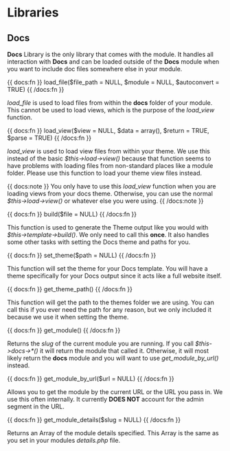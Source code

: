 # Libraries

## Docs

__Docs__ Library is the only library that comes with the module. It handles all interaction with __Docs__ and can be loaded outside of the __Docs__ module when you want to include doc files somewhere else in your module.

{{ docs:fn }}
load_file($file_path = NULL, $module = NULL, $autoconvert = TRUE)
{{ /docs:fn }}

<dfn>load\_file</dfn> is used to load files from within the __docs__ folder of your module. This cannot be used to load views, which is the purpose of the <dfn>load\_view</dfn> function.


{{ docs:fn }}
load_view($view = NULL, $data = array(), $return = TRUE, $parse = TRUE)
{{ /docs:fn }}

<dfn>load\_view</dfn> is used to load view files from within your theme. We use this instead of the basic <dfn>$this->load->view()</dfn> because that function seems to have problems with loading files from non-standard places like a module folder. Please use this function to load your theme view files instead.

{{ docs:note }}
You only have to use this <dfn>load_view</dfn> function when you are loading views from your docs theme. Otherwise, you can use the normal <dfn>$this->load->view()</dfn> or whatever else you were using.
{{ /docs:note }}



{{ docs:fn }}
build($file = NULL)
{{ /docs:fn }}

This function is used to generate the Theme output like you would with <dfn>$this->template->build()</dfn>. We only need to call this __once__. It also handles some other tasks with setting the Docs theme and paths for you.


{{ docs:fn }}
set_theme($path = NULL)
{{ /docs:fn }}

This function will set the theme for your Docs template. You will have a theme specifically for your Docs output since it acts like a full website itself.


{{ docs:fn }}
get_theme_path()
{{ /docs:fn }}

This function will get the path to the themes folder we are using. You can call this if you ever need the path for any reason, but we only included it because we use it when setting the theme.

{{ docs:fn }}
get_module()
{{ /docs:fn }}

Returns the _slug_ of the current module you are running. If you call <dfn>$this->docs->_*_()</dfn> it will return the module that called it. Otherwise, it will most likely return the __docs__ module and you will want to use <dfn>get\_module\_by\_url()</dfn> instead.

{{ docs:fn }}
get_module_by_url($url = NULL)
{{ /docs:fn }}

Allows you to get the module by the current URL or the URL you pass in. We use this often internally. It currently __DOES NOT__ account for the admin segment in the URL.


{{ docs:fn }}
get_module_details($slug = NULL)
{{ /docs:fn }}

Returns an Array of the module details specified. This Array is the same as you set in your modules <var>details.php</var> file.
